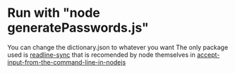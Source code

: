# Run with "node generatePasswords.js"
You can change the dictionary.json to whatever you want
The only package used is [readline-sync](https://www.npmjs.com/package/readline-sync) that is recomended by node themselves in [accept-input-from-the-command-line-in-nodejs](https://nodejs.dev/en/learn/accept-input-from-the-command-line-in-nodejs/)

